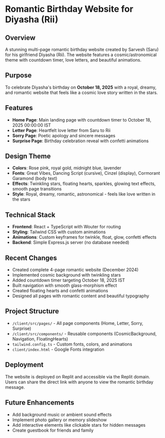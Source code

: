 # Romantic Birthday Website for Diyasha (Rii)

## Overview
A stunning multi-page romantic birthday website created by Sarvesh (Saru) for his girlfriend Diyasha (Rii). The website features a cosmic/astronomical theme with countdown timer, love letters, and beautiful animations.

## Purpose
To celebrate Diyasha's birthday on **October 18, 2025** with a royal, dreamy, and romantic website that feels like a cosmic love story written in the stars.

## Features
- **Home Page**: Main landing page with countdown timer to October 18, 2025 00:00:00 IST
- **Letter Page**: Heartfelt love letter from Saru to Rii
- **Sorry Page**: Poetic apology and sincere messages
- **Surprise Page**: Birthday celebration reveal with confetti animations

## Design Theme
- **Colors**: Rose pink, royal gold, midnight blue, lavender
- **Fonts**: Great Vibes, Dancing Script (cursive), Cinzel (display), Cormorant Garamond (body text)
- **Effects**: Twinkling stars, floating hearts, sparkles, glowing text effects, smooth page transitions
- **Style**: Royal, dreamy, romantic, astronomical - feels like love written in the stars

## Technical Stack
- **Frontend**: React + TypeScript with Wouter for routing
- **Styling**: Tailwind CSS with custom animations
- **Animations**: Custom keyframes for twinkle, float, glow, confetti effects
- **Backend**: Simple Express.js server (no database needed)

## Recent Changes
- Created complete 4-page romantic website (December 2024)
- Implemented cosmic background with twinkling stars
- Added countdown timer targeting October 18, 2025 IST
- Built navigation with smooth glass-morphism effect
- Created floating hearts and confetti animations
- Designed all pages with romantic content and beautiful typography

## Project Structure
- `/client/src/pages/` - All page components (Home, Letter, Sorry, Surprise)
- `/client/src/components/` - Reusable components (CosmicBackground, Navigation, FloatingHearts)
- `tailwind.config.ts` - Custom fonts, colors, and animations
- `client/index.html` - Google Fonts integration

## Deployment
The website is deployed on Replit and accessible via the Replit domain. Users can share the direct link with anyone to view the romantic birthday message.

## Future Enhancements
- Add background music or ambient sound effects
- Implement photo gallery or memory slideshow
- Add interactive elements like clickable stars for hidden messages
- Create guestbook for friends and family
